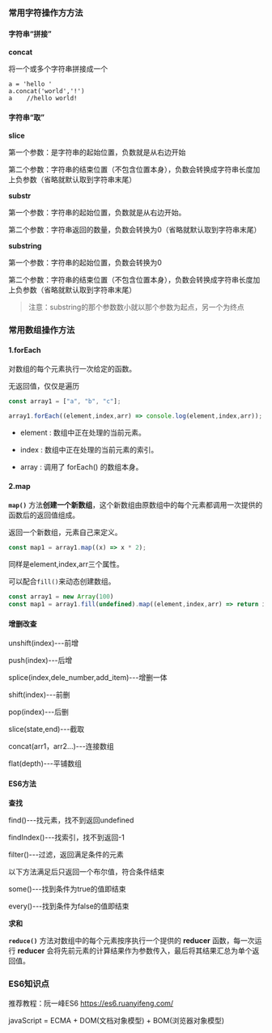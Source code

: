 ### 常用字符操作方方法

#### 字符串“拼接”

**concat**

将一个或多个字符串拼接成一个

```
a = 'hello '
a.concat('world','!')
a    //hello world!
```

#### 字符串“取”

**slice**

第一个参数：是字符串的起始位置，负数就是从右边开始

第二个参数：字符串的结束位置（不包含位置本身），负数会转换成字符串长度加上负参数（省略就默认取到字符串末尾）

**substr**

第一个参数：字符串的起始位置，负数就是从右边开始。

第二个参数：字符串返回的数量，负数会转换为0（省略就默认取到字符串末尾）

**substring**

第一个参数：字符串的起始位置，负数会转换为0

第二个参数：字符串的结束位置（不包含位置本身），负数会转换成字符串长度加上负参数（省略就默认取到字符串末尾）

> 注意：substring的那个参数数小就以那个参数为起点，另一个为终点





### 常用数组操作方法

#### **1.forEach**

对数组的每个元素执行一次给定的函数。

无返回值，仅仅是遍历

```js
const array1 = ["a", "b", "c"];

array1.forEach((element,index,arr) => console.log(element,index,arr));

```

- element : 数组中正在处理的当前元素。

- index : 数组中正在处理的当前元素的索引。

- array : 调用了 forEach() 的数组本身。



#### **2.map**

**`map()`** 方法**创建一个新数组**，这个新数组由原数组中的每个元素都调用一次提供的函数后的返回值组成。

返回一个新数组，元素自己来定义。

```js
const map1 = array1.map((x) => x * 2);
```

同样是element,index,arr三个属性。

可以配合`fill()`来动态创建数组。

```js
const array1 = new Array(100)
const map1 = array1.fill(undefined).map((element,index,arr) => return index + 1;);
```



#### 增删改查

unshift(index)---前增

push(index)---后增

splice(index,dele_number,add_item)---增删一体

shift(index)---前删

pop(index)---后删

slice(state,end)---截取

concat(arr1，arr2...)---连接数组

flat(depth)---平铺数组



#### ES6方法

**查找**

find()---找元素，找不到返回undefined

findIndex()---找索引，找不到返回-1

filter()---过滤，返回满足条件的元素

以下方法满足后只返回一个布尔值，符合条件结束

some()---找到条件为true的值即结束

every()---找到条件为false的值即结束



**求和**

**`reduce()`** 方法对数组中的每个元素按序执行一个提供的 **reducer** 函数，每一次运行 **reducer** 会将先前元素的计算结果作为参数传入，最后将其结果汇总为单个返回值。





### ES6知识点

推荐教程：阮一峰ES6   https://es6.ruanyifeng.com/

javaScript = ECMA + DOM(文档对象模型)  +  BOM(浏览器对象模型)


